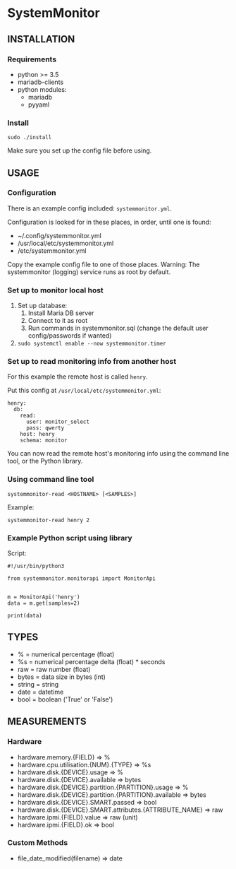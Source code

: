 # SystemMonitor

## INSTALLATION

### Requirements

* python >= 3.5
* mariadb-clients
* python modules:
	* mariadb
	* pyyaml

### Install

```
sudo ./install
```

Make sure you set up the config file before using.

## USAGE

### Configuration

There is an example config included: `systemmonitor.yml`.

Configuration is looked for in these places, in order, until one is found:

* \~/.config/systemmonitor.yml
* /usr/local/etc/systemmonitor.yml
* /etc/systemmonitor.yml

Copy the example config file to one of those places. Warning: The systemmonitor (logging) service runs as root by default.

### Set up to monitor local host

1. Set up database:
	1. Install Maria DB server
	2. Connect to it as root
	3. Run commands in systemmonitor.sql (change the default user config/passwords if wanted)
2. ```sudo systemctl enable --now systemmonitor.timer```

### Set up to read monitoring info from another host

For this example the remote host is called `henry`.

Put this config at `/usr/local/etc/systemmonitor.yml`:

```
henry:
  db:
    read:
      user: monitor_select
      pass: qwerty
    host: henry
    schema: monitor
```

You can now read the remote host's monitoring info using the command line tool, or the Python library.

### Using command line tool

```
systemmonitor-read <HOSTNAME> [<SAMPLES>]
```

Example:
```
systemmonitor-read henry 2
```

### Example Python script using library


Script:

```
#!/usr/bin/python3

from systemmonitor.monitorapi import MonitorApi


m = MonitorApi('henry')
data = m.get(samples=2)

print(data)
```

## TYPES

* % = numerical percentage (float)
* %s = numerical percentage delta (float) * seconds
* raw = raw number (float)
* bytes = data size in bytes (int)
* string = string
* date = datetime
* bool = boolean ('True' or 'False')


## MEASUREMENTS

### Hardware
* hardware.memory.{FIELD} => %
* hardware.cpu.utilisation.{NUM}.{TYPE} => %s
* hardware.disk.{DEVICE}.usage => %
* hardware.disk.{DEVICE}.available => bytes
* hardware.disk.{DEVICE}.partition.{PARTITION}.usage => %
* hardware.disk.{DEVICE}.partition.{PARTITION}.available => bytes
* hardware.disk.{DEVICE}.SMART.passed => bool
* hardware.disk.{DEVICE}.SMART.attributes.{ATTRIBUTE_NAME} => raw
* hardware.ipmi.{FIELD}.value => raw (unit)
* hardware.ipmi.{FIELD}.ok => bool

### Custom Methods
* file_date_modified(filename) => date
